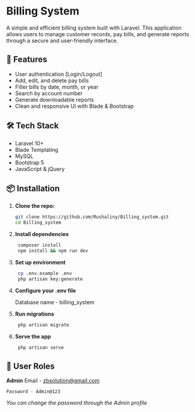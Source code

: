 # Billing System

A simple and efficient billing system built with Laravel. This application allows users to manage customer records, pay bills, and generate reports through a secure and user-friendly interface.

## 🚀 Features

- User authentication [Login/Logout]
- Add, edit, and delete pay bills
- Filter bills by date, month, or year
- Search by account number
- Generate downloadable reports
- Clean and responsive UI with Blade & Bootstrap

## 🛠 Tech Stack

- Laravel 10+
- Blade Templating
- MySQL
- Bootstrap 5
- JavaScript & jQuery

## 📦 Installation

1. **Clone the repo:**

   ```bash
   git clone https://github.com/Rushaliny/Billing_system.git
   cd Billing_system

2. **Install dependencies**

   ```bash
    composer install
    npm install && npm run dev

3. **Set up environment**

   ```bash
    cp .env.example .env
    php artisan key:generate

4. **Configure your .env file**
    
    Database name - billing_system

5. **Run migrations**

   ```bash  
    php artisan migrate

6. **Serve the app**

   ```bash
    php artisan serve

## 👤 User Roles

**Admin** 
    Email - zbsolution@gmail.com
    
    Password - Admin@123

*You can change the password through the Admin profile* 

